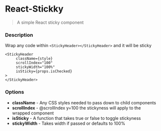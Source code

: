 # React-Stickky

> A simple React sticky component

### Description
 Wrap any code within `<StickyHeader></StickyHeader>` and it will be sticky

 ```
 <StickyHeader
      className={style}
      scrollIndex="100"
      stickyWidth="100%"
      isSticky={props.isChecked}
 >
 </StickyHeader>
 ```

 ### Options
 - **className** - Any CSS styles needed to pass down to child components
 - **scrollIndex** - @scrollIndex y=100 the stickyness will apply to the wrapped component
 - **isSticky** - A function that takes true or false to toggle stickyness
 - **stickyWidth** - Takes width if passed or defaults to 100%
